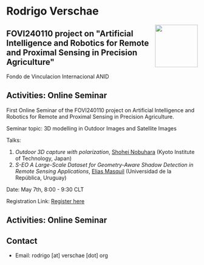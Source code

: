 # Rodrigo Verschae
<div style='float: right'>
<a href="https://rodrigo.verschae.org/fovi2025/"><img style="width: 8em;" src="http://rodrigo.verschae.org/fovi2025/robot_cherry.jpg"></a>
</div>

## FOVI240110 project on "Artificial Intelligence and Robotics for Remote and Proximal Sensing in Precision Agriculture"
Fondo de Vinculacion Internacional ANID

## Activities: Online Seminar
First Online Seminar of the FOVI240110 project on Artificial Intelligence and Robotics for Remote and Proximal Sensing in Precision Agriculture.

Seminar topic: 3D modelling in Outdoor Images and Satellite Images

Talks:
1. *Outdoor 3D capture with polarization*, [Shohei Nobuhara]([https://shohei.nobuhara.org/index.en.html](https://scholar.google.co.jp/citations?user=keXiLQ0AAAAJ)) (Kyoto Institute of Technology, Japan)
2. *S-EO A Large-Scale Dataset for Geometry-Aware Shadow Detection in Remote Sensing Applications*, [Elias Masquil](https://scholar.google.com/citations?user=eJU1kjEAAAAJ&hl=en) (Universidad de la República, Uruguay)

Date: May 7th, 8:00 - 9:30 CLT

Registration Link:
[Register here](https://forms.gle/vEAQLMSjvoPDPXP47)


## Activities: Online Seminar


## Contact 
+ Email: rodrigo [at] verschae [dot] org  
